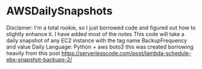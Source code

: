 # AWSDailySnapshots
Disclamer: I'm a total rookie, so I just borrowed code and figured out how to slightly enhance it. I have added most of the notes
This code will take a daily snapshot of any EC2 instance with the tag name BackupFrequency and value Daily
Language: Python + aws boto3
this was created borrowing heavily from this post
https://serverlesscode.com/post/lambda-schedule-ebs-snapshot-backups-2/






